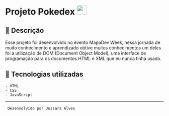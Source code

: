 # Projeto Pokedex <img width="30px" height="30px" src="http://www.pokemongobrasil.com/wp-content/uploads/2016/08/pokebola-go.png">


## 🔖 Descrição
 Esse projeto foi desenvolvido no evento MapaDev Week, nessa jornada de muito conhecimento e aprendizado obtive muitos conhecimentos um deles foi a utilização de DOM (Document Object Model), uma interface de programação para os documentos HTML e XML que eu nunca tinha usado.
 
 ## 🚀 Tecnologias utilizadas

    - HTML
    - CSS
    - JavaScript
    
---
     Desenvolvido por Jussara Alves
